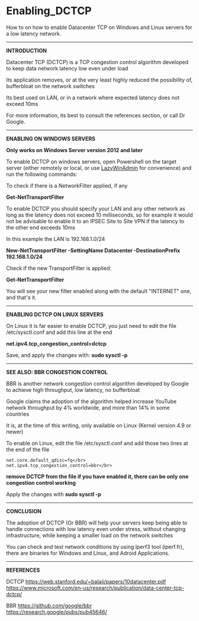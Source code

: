# Enabling_DCTCP
How to on how to enable Datacenter TCP on Windows and Linux servers for a low latency network.

---

<b>INTRODUCTION</b>

Datacenter TCP (DCTCP) is a TCP congestion control algorithm developed to keep data network latency low even under load

Its application removes, or at the very least highly reduced the possibility of, bufferbloat on the network switches

Its best used on LAN, or in a network where expected latency does not exceed 10ms

For more information, its best to consult the references section, or call Dr Google.

---

<b>ENABLING ON WINDOWS SERVERS</b>

<b>Only works on Windows Server version 2012 and later</b>

To enable DCTCP on windows servers, open Powershell on the target server (either remotely or local, or use [LazyWinAdmin](https://lazywinadmin.com/p/scripts.html#LazyWinAdmin) for convenience) and run the following commands:

To check if there is a NetworkFilter applied, if any

<b>Get-NetTransportFilter</b>

To enable DCTCP you should specify your LAN and any other network as long as the latency does not exceed 10 milliseconds, so for example it would not be advisable to enable it to an IPSEC Site to Site VPN if the latency to the other end exceeds 10ms

In this example the LAN is 192.168.1.0/24

<b>New-NetTransportFilter -SettingName Datacenter -DestinationPrefix 192.168.1.0/24</b>

Check if the new TransportFilter is applied:

<b>Get-NetTransportFilter</b>

You will see your new filter enabled along with the default "INTERNET" one, and that's it.

---

<b>ENABLING DCTCP ON LINUX SERVERS</b>

On Linux it is far easier to enable DCTCP, you just need to edit the file /etc/sysctl.conf and add this line at the end

<b>net.ipv4.tcp_congestion_control=dctcp</b>

Save, and apply the changes with: <b>sudo sysctl -p</b>

---

<b>SEE ALSO: BBR CONGESTION CONTROL</b>

BBR is another network congestion control algorithm developed by Google to achieve high throughput, low latency, no bufferbloat

Google claims the adoption of the algorithm helped increase YouTube network throughput by 4% worldwide, and more than 14% in some countries

It is, at the time of this writing, only available on Linux (Kernel version 4.9 or newer)

To enable on Linux, edit the file /etc/sysctl.conf and add those two lines at the end of the file

    net.core.default_qdisc=fq</br>
    net.ipv4.tcp_congestion_control=bbr</br>

<b>remove DCTCP from the file if you have enabled it, there can be only one congestion control working</b>

Apply the changes with <b>sudo sysctl -p</b>

---

<b>CONCLUSION</b>

The adoption of DCTCP (Or BBR) will help your servers keep being able to handle connections with low latency even under stress, without changing infrastructure, while keeping a smaller load on the network switches

You can check and test network conditions by using Iperf3 tool (iperf.fr), there are binaries for Windows and Linux, and Adroid Applications.

---

<b>REFERENCES</b>

DCTCP
https://web.stanford.edu/~balaji/papers/10datacenter.pdf
https://www.microsoft.com/en-us/research/publication/data-center-tcp-dctcp/

BBR
https://github.com/google/bbr
https://research.google/pubs/pub45646/
